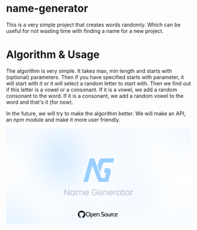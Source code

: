 # name-generator
This is a very simple project that creates words randomly. Which can be useful for not wasting time with finding a name for a new project.

# Algorithm & Usage
The algorithm is very simple. It takes max, min length and starts with (optional) parameters. Then if you have specified starts with parameter, it will start with it or it will select a random letter to start with. Then we find out if this letter is a vowel or a consonant. If it is a vowel, we add a random consonant to the word. If it is a consonant, we add a random vowel to the word and that's it (for now).
<br />

In the future, we will try to make the algorithm better. We will make an API, an npm module and make it more user friendly.

<img src="./img/Thumbnail.png">
